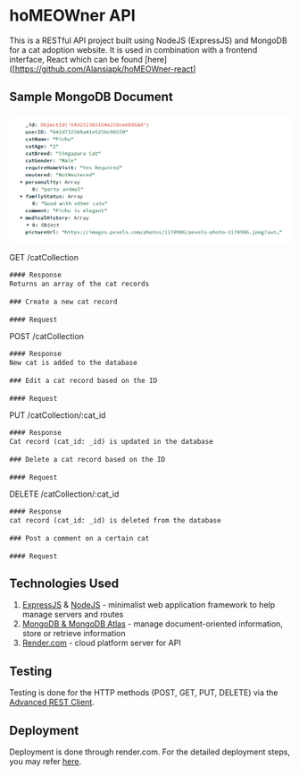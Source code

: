 # hoMEOWner API

This is a RESTful API project built using NodeJS (ExpressJS) and MongoDB for a cat adoption website. It is used in combination with a frontend interface, React which can be found [here]([https://github.com/Alansiapk/hoMEOWner-react]

## Sample MongoDB Document

![Sample MongoDB document](https://github.com/Alansiapk/PROJECT-2-hoMEOWner-EXPRESS-/blob/main/MongoData.png)

GET /catCollection
```
#### Response
Returns an array of the cat records

### Create a new cat record

#### Request
```
POST /catCollection
```
#### Response
New cat is added to the database

### Edit a cat record based on the ID

#### Request
```
PUT /catCollection/:cat_id
```
#### Response
Cat record (cat_id: _id) is updated in the database

### Delete a cat record based on the ID

#### Request
```
DELETE /catCollection/:cat_id
```
#### Response
cat record (cat_id: _id) is deleted from the database

### Post a comment on a certain cat

#### Request
```

## Technologies Used

1. [ExpressJS](https://expressjs.com/) & [NodeJS](https://nodejs.org/en/) - minimalist web application framework to help manage servers and routes
2. [MongoDB & MongoDB Atlas](https://www.mongodb.com/) - manage document-oriented information, store or retrieve information
3. [Render.com](https://render.com/) - cloud platform server for API

## Testing

Testing is done for the HTTP methods (POST, GET, PUT, DELETE) via the [Advanced REST Client](https://install.advancedrestclient.com/install).

## Deployment

Deployment is done through render.com. For the detailed deployment steps, you may refer [here](https://docs.google.com/document/d/173cDw6ndseX_Iw42YEPpdpR_4A5dJ3cVVqdv-ukG0ds/edit).
